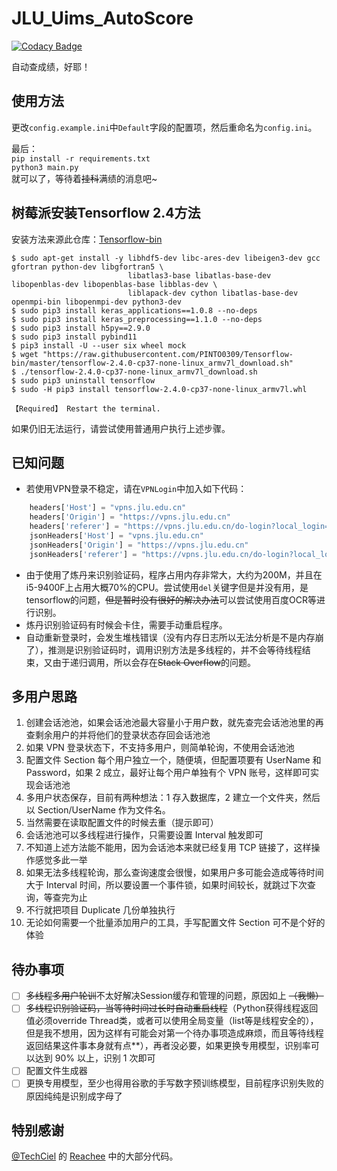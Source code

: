 # JLU_Uims_AutoScore
[![Codacy Badge](https://app.codacy.com/project/badge/Grade/b1d52177d5ea43928ceda14310284988)](https://www.codacy.com/gh/ForeverOpp/JLU_Uims_AutoScore/dashboard?utm_source=github.com&amp;utm_medium=referral&amp;utm_content=ForeverOpp/JLU_Uims_AutoScore&amp;utm_campaign=Badge_Grade)

自动查成绩，好耶！  
## 使用方法
更改`config.example.ini`中`Default`字段的配置项，然后重命名为`config.ini`。

最后：  
`pip install -r requirements.txt`  
`python3 main.py`  
就可以了，等待着~~挂科~~满绩的消息吧~  

## 树莓派安装Tensorflow 2.4方法
安装方法来源此仓库：[Tensorflow-bin](https://github.com/PINTO0309/Tensorflow-bin)  
```sheel
$ sudo apt-get install -y libhdf5-dev libc-ares-dev libeigen3-dev gcc gfortran python-dev libgfortran5 \
                          libatlas3-base libatlas-base-dev libopenblas-dev libopenblas-base libblas-dev \
                          liblapack-dev cython libatlas-base-dev openmpi-bin libopenmpi-dev python3-dev
$ sudo pip3 install keras_applications==1.0.8 --no-deps
$ sudo pip3 install keras_preprocessing==1.1.0 --no-deps
$ sudo pip3 install h5py==2.9.0
$ sudo pip3 install pybind11
$ pip3 install -U --user six wheel mock
$ wget "https://raw.githubusercontent.com/PINTO0309/Tensorflow-bin/master/tensorflow-2.4.0-cp37-none-linux_armv7l_download.sh"
$ ./tensorflow-2.4.0-cp37-none-linux_armv7l_download.sh
$ sudo pip3 uninstall tensorflow
$ sudo -H pip3 install tensorflow-2.4.0-cp37-none-linux_armv7l.whl

【Required】 Restart the terminal.
```
如果仍旧无法运行，请尝试使用普通用户执行上述步骤。  

## 已知问题
- 若使用VPN登录不稳定，请在`VPNLogin`中加入如下代码：
```python
    headers['Host'] = "vpns.jlu.edu.cn"
    headers['Origin'] = "https://vpns.jlu.edu.cn"
    headers['referer'] = "https://vpns.jlu.edu.cn/do-login?local_login=true"
    jsonHeaders['Host'] = "vpns.jlu.edu.cn"
    jsonHeaders['Origin'] = "https://vpns.jlu.edu.cn"
    jsonHeaders['referer'] = "https://vpns.jlu.edu.cn/do-login?local_login=true"
```
- 由于使用了炼丹来识别验证码，程序占用内存非常大，大约为200M，并且在i5-9400F上占用大概70%的CPU。尝试使用`del`关键字但是并没有用，是tensorflow的问题，~~但是暂时没有很好的解决办法~~可以尝试使用百度OCR等进行识别。
- 炼丹识别验证码有时候会卡住，需要手动重启程序。  
- 自动重新登录时，会发生堆栈错误（没有内存日志所以无法分析是不是内存崩了），推测是识别验证码时，调用识别方法是多线程的，并不会等待线程结束，又由于递归调用，所以会存在~~Stack Overflow~~的问题。  

## 多用户思路
1. 创建会话池池，如果会话池池最大容量小于用户数，就先查完会话池池里的再查剩余用户的并将他们的登录状态存回会话池池
2. 如果 VPN 登录状态下，不支持多用户，则简单轮询，不使用会话池池
3. 配置文件 Section 每个用户独立一个，随便填，但配置项要有 UserName 和 Password，如果 2 成立，最好让每个用户单独有个 VPN 账号，这样即可实现会话池池
4. 多用户状态保存，目前有两种想法：1 存入数据库，2 建立一个文件夹，然后以 Section/UserName 作为文件名。
5. 当然需要在读取配置文件的时候去重（提示即可）
6. 会话池池可以多线程进行操作，只需要设置 Interval 触发即可
7. 不知道上述方法能不能用，因为会话池本来就已经复用 TCP 链接了，这样操作感觉多此一举
8. 如果无法多线程轮询，那么查询速度会很慢，如果用户多可能会造成等待时间大于 Interval 时间，所以要设置一个事件锁，如果时间较长，就跳过下次查询，等查完为止
9. 不行就把项目 Duplicate 几份单独执行
10. 无论如何需要一个批量添加用户的工具，手写配置文件 Section 可不是个好的体验

## 待办事项
- [ ] ~~多线程多用户轮训~~不太好解决Session缓存和管理的问题，原因如上 ~~（我懒）~~
- [ ] ~~多线程识别验证码，当等待时间过长时自动重启线程~~（Python获得线程返回值必须override Thread类，或者可以使用全局变量（list等是线程安全的），但是我不想用，因为这样有可能会对第一个待办事项造成麻烦，而且等待线程返回结果这件事本身就有点**），再者没必要，如果更换专用模型，识别率可以达到 90% 以上，识别 1 次即可
- [ ] 配置文件生成器
- [ ] 更换专用模型，至少也得用谷歌的手写数字预训练模型，目前程序识别失败的原因纯纯是识别成字母了

## 特别感谢
[@TechCiel](https://github.com/TechCiel) 的 [Reachee](https://github.com/TechCiel/Reachee) 中的大部分代码。
